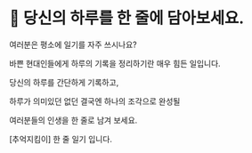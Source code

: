 # 📝 당신의 하루를 한 줄에 담아보세요.

여러분은 평소에 일기를 자주 쓰시나요?

바쁜 현대인들에게 하루의 기록을 정리하기란 매우 힘든 일입니다.

당신의 하루를 간단하게 기록하고,

하루가 의미있던 없던 결국엔 하나의 조각으로 완성될 

여러분들의 인생을 한 줄로 남겨 보세요.

[추억지킴이] 한 줄 일기 입니다.

